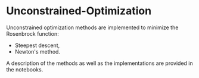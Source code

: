 # Unconstrained-Optimization

Unconstrained optimization methods are implemented to minimize the Rosenbrock function:

- Steepest descent,
- Newton's method.

A description of the methods as well as the implementations are provided in the notebooks.
